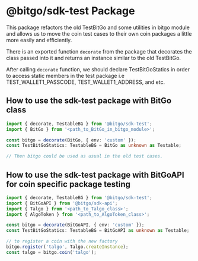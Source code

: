 # @bitgo/sdk-test Package

This package refactors the old TestBitGo and some utilities in bitgo module and allows us to move the coin test cases to their own coin packages a little more easily and efficiently.

There is an exported function `decorate` from the package that decorates the class passed into it and returns an instance similar to the old TestBitGo.

After calling `decorate` function, we should declare TestBitGoStatics in order to access static members in the test package i.e TEST_WALLET1_PASSCODE, TEST_WALLET1_ADDRESS, and etc.

## How to use the sdk-test package with BitGo class

```typescript
import { decorate, TestableBG } from '@bitgo/sdk-test';
import { BitGo } from '<path_to_BitGo_in_bitgo_module>';

const bitgo = decorate(BitGo, { env: 'custom' });
const TestBitGoStatics: TestableBG = BitGo as unknown as Testable;

// Then bitgo could be used as usual in the old test cases.
```

## How to use the sdk-test package with BitGoAPI for coin specific package testing

```typescript
import { decorate, TestableBG } from '@bitgo/sdk-test';
import { BitGoAPI } from '@bitgo/sdk-api';
import { Talgo } from '<path_to_Talgo_class>';
import { AlgoToken } from '<path_to_AlgoToken_class>';

const bitgo = decorate(BitGoAPI, { env: 'custom' });
const TestBitGoStatics: TestableBG = BitGoAPI as unknown as Testable;

// to register a coin with the new factory
bitgo.register('talgo', Talgo.createInstance);
const talgo = bitgo.coin('talgo');
```
